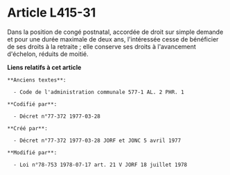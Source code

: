 # Article L415-31

Dans la position de congé postnatal, accordée de droit sur simple demande et pour une durée maximale de deux ans,
l'intéressée cesse de bénéficier de ses droits à la retraite ; elle conserve ses droits à l'avancement d'échelon, réduits de
moitié.

**Liens relatifs à cet article**

	**Anciens textes**:

	  - Code de l'administration communale 577-1 AL. 2 PHR. 1

	**Codifié par**:

	  - Décret n°77-372 1977-03-28

	**Créé par**:

	  - Décret n°77-372 1977-03-28 JORF et JONC 5 avril 1977

	**Modifié par**:

	  - Loi n°78-753 1978-07-17 art. 21 V JORF 18 juillet 1978
